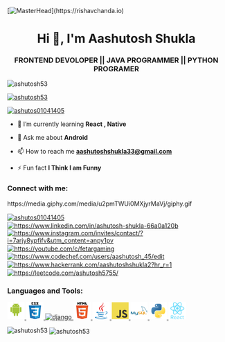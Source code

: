[![MasterHead](https://1.bp.blogspot.com/-7A4WynwLsM...)](https://rishavchanda.io)
<h1 align="center">Hi 👋, I'm Aashutosh Shukla</h1>
<h3 align="center">FRONTEND DEVOLOPER || JAVA PROGRAMMER || PYTHON PROGRAMER</h3>

<p align="left"> <img src="https://komarev.com/ghpvc/?username=ashutosh53&label=Profile%20views&color=0e75b6&style=flat" alt="ashutosh53" /> </p>

<p align="left"> <a href="https://github.com/ryo-ma/github-profile-trophy"><img src="https://github-profile-trophy.vercel.app/?username=ashutosh53" alt="ashutosh53" /></a> </p>

<p align="left"> <a href="https://twitter.com/ashutos01041405" target="blank"><img src="https://img.shields.io/twitter/follow/ashutos01041405?logo=twitter&style=for-the-badge" alt="ashutos01041405" /></a> </p>

- 🌱 I’m currently learning **React , Native**

- 💬 Ask me about **Android**

- 📫 How to reach me **aashutoshshukla33@gmail.com**

- ⚡ Fun fact **I Think I am Funny**

<h3 align="left">Connect with me:</h3>
https://media.giphy.com/media/u2pmTWUi0MXjyrMaVj/giphy.gif
<p align="left">
<a href="https://twitter.com/ashutos01041405" target="blank"><img align="center" src="https://raw.githubusercontent.com/rahuldkjain/github-profile-readme-generator/master/src/images/icons/Social/twitter.svg" alt="ashutos01041405" height="30" width="40" /></a>
<a href="https://linkedin.com/in/https://www.linkedin.com/in/ashutosh-shukla-66a0a120b" target="blank"><img align="center" src="https://raw.githubusercontent.com/rahuldkjain/github-profile-readme-generator/master/src/images/icons/Social/linked-in-alt.svg" alt="https://www.linkedin.com/in/ashutosh-shukla-66a0a120b" height="30" width="40" /></a>
<a href="https://instagram.com/https://www.instagram.com/invites/contact/?i=7arjy8ypfifv&utm_content=anpy1pv" target="blank"><img align="center" src="https://raw.githubusercontent.com/rahuldkjain/github-profile-readme-generator/master/src/images/icons/Social/instagram.svg" alt="https://www.instagram.com/invites/contact/?i=7arjy8ypfifv&utm_content=anpy1pv" height="30" width="40" /></a>
<a href="https://www.youtube.com/c/https://youtube.com/c/fetargaming" target="blank"><img align="center" src="https://raw.githubusercontent.com/rahuldkjain/github-profile-readme-generator/master/src/images/icons/Social/youtube.svg" alt="https://youtube.com/c/fetargaming" height="30" width="40" /></a>
<a href="https://www.codechef.com/users/https://www.codechef.com/users/aashutosh_45/edit" target="blank"><img align="center" src="https://cdn.jsdelivr.net/npm/simple-icons@3.1.0/icons/codechef.svg" alt="https://www.codechef.com/users/aashutosh_45/edit" height="30" width="40" /></a>
<a href="https://www.hackerrank.com/https://www.hackerrank.com/aashutoshshukla2?hr_r=1" target="blank"><img align="center" src="https://raw.githubusercontent.com/rahuldkjain/github-profile-readme-generator/master/src/images/icons/Social/hackerrank.svg" alt="https://www.hackerrank.com/aashutoshshukla2?hr_r=1" height="30" width="40" /></a>
<a href="https://www.leetcode.com/https://leetcode.com/ashutosh5755/" target="blank"><img align="center" src="https://raw.githubusercontent.com/rahuldkjain/github-profile-readme-generator/master/src/images/icons/Social/leet-code.svg" alt="https://leetcode.com/ashutosh5755/" height="30" width="40" /></a>
</p>

<h3 align="left">Languages and Tools:</h3>
<p align="left"> <a href="https://developer.android.com" target="_blank" rel="noreferrer"> <img src="https://raw.githubusercontent.com/devicons/devicon/master/icons/android/android-original-wordmark.svg" alt="android" width="40" height="40"/> </a> <a href="https://www.w3schools.com/css/" target="_blank" rel="noreferrer"> <img src="https://raw.githubusercontent.com/devicons/devicon/master/icons/css3/css3-original-wordmark.svg" alt="css3" width="40" height="40"/> </a> <a href="https://www.djangoproject.com/" target="_blank" rel="noreferrer"> <img src="https://cdn.worldvectorlogo.com/logos/django.svg" alt="django" width="40" height="40"/> </a> <a href="https://www.w3.org/html/" target="_blank" rel="noreferrer"> <img src="https://raw.githubusercontent.com/devicons/devicon/master/icons/html5/html5-original-wordmark.svg" alt="html5" width="40" height="40"/> </a> <a href="https://www.java.com" target="_blank" rel="noreferrer"> <img src="https://raw.githubusercontent.com/devicons/devicon/master/icons/java/java-original.svg" alt="java" width="40" height="40"/> </a> <a href="https://developer.mozilla.org/en-US/docs/Web/JavaScript" target="_blank" rel="noreferrer"> <img src="https://raw.githubusercontent.com/devicons/devicon/master/icons/javascript/javascript-original.svg" alt="javascript" width="40" height="40"/> </a> <a href="https://www.mysql.com/" target="_blank" rel="noreferrer"> <img src="https://raw.githubusercontent.com/devicons/devicon/master/icons/mysql/mysql-original-wordmark.svg" alt="mysql" width="40" height="40"/> </a> <a href="https://www.python.org" target="_blank" rel="noreferrer"> <img src="https://raw.githubusercontent.com/devicons/devicon/master/icons/python/python-original.svg" alt="python" width="40" height="40"/> </a> <a href="https://reactjs.org/" target="_blank" rel="noreferrer"> <img src="https://raw.githubusercontent.com/devicons/devicon/master/icons/react/react-original-wordmark.svg" alt="react" width="40" height="40"/> </a> </p>

<p><img align="left" src="https://github-readme-stats.vercel.app/api/top-langs?username=ashutosh53&show_icons=true&locale=en&layout=compact" alt="ashutosh53" /></p>

<p>&nbsp;<img align="center" src="https://github-readme-stats.vercel.app/api?username=ashutosh53&show_icons=true&locale=en" alt="ashutosh53" /></p>
